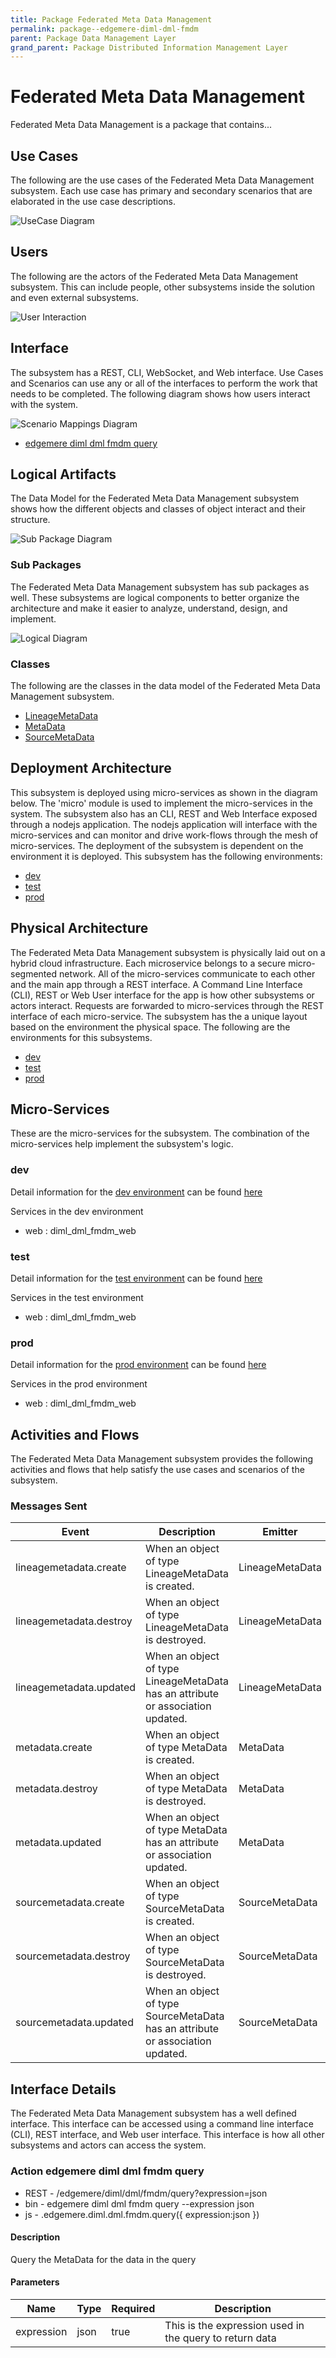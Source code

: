 ```yaml
---
title: Package Federated Meta Data Management
permalink: package--edgemere-diml-dml-fmdm
parent: Package Data Management Layer
grand_parent: Package Distributed Information Management Layer
---
```


# Federated Meta Data Management

Federated Meta Data Management is a package that contains...



## Use Cases

The following are the use cases of the Federated Meta Data Management subsystem. Each use case has primary and secondary scenarios
that are elaborated in the use case descriptions.



![UseCase Diagram](./usecases.png)

## Users

The following are the actors of the Federated Meta Data Management subsystem. This can include people, other subsystems
inside the solution and even external subsystems.



![User Interaction](./userinteraction.png)

## Interface

The subsystem has a REST, CLI, WebSocket, and Web interface. Use Cases and Scenarios can use any or all
of the interfaces to perform the work that needs to be completed. The following  diagram shows how
users interact with the system.

![Scenario Mappings Diagram](./scenariomapping.png)

* [ edgemere diml dml fmdm query](#action--edgemere-diml-dml-fmdm-query)


## Logical Artifacts

The Data Model for the  Federated Meta Data Management subsystem shows how the different objects and classes of object interact
and their structure.

![Sub Package Diagram](./subpackage.png)

### Sub Packages

The Federated Meta Data Management subsystem has sub packages as well. These subsystems are logical components to better
organize the architecture and make it easier to analyze, understand, design, and implement.



![Logical Diagram](./logical.png)

### Classes

The following are the classes in the data model of the Federated Meta Data Management subsystem.

* [LineageMetaData](class-LineageMetaData)
* [MetaData](class-MetaData)
* [SourceMetaData](class-SourceMetaData)



## Deployment Architecture

This subsystem is deployed using micro-services as shown in the diagram below. The 'micro' module is
used to implement the micro-services in the system. The subsystem also has an CLI, REST and Web Interface
exposed through a nodejs application. The nodejs application will interface with the micro-services and
can monitor and drive work-flows through the mesh of micro-services. The deployment of the subsystem is
dependent on the environment it is deployed. This subsystem has the following environments:
* [dev](environment--edgemere-diml-dml-fmdm-dev)
* [test](environment--edgemere-diml-dml-fmdm-test)
* [prod](environment--edgemere-diml-dml-fmdm-prod)



## Physical Architecture

The Federated Meta Data Management subsystem is physically laid out on a hybrid cloud infrastructure. Each microservice belongs
to a secure micro-segmented network. All of the micro-services communicate to each other and the main app through a
REST interface. A Command Line Interface (CLI), REST or Web User interface for the app is how other subsystems or actors
interact. Requests are forwarded to micro-services through the REST interface of each micro-service. The subsystem has
the a unique layout based on the environment the physical space. The following are the environments for this
subsystems.
* [dev](environment--edgemere-diml-dml-fmdm-dev)
* [test](environment--edgemere-diml-dml-fmdm-test)
* [prod](environment--edgemere-diml-dml-fmdm-prod)


## Micro-Services

These are the micro-services for the subsystem. The combination of the micro-services help implement
the subsystem's logic.


### dev

Detail information for the [dev environment](environment--edgemere-diml-dml-fmdm-dev)
can be found [here](environment--edgemere-diml-dml-fmdm-dev)

Services in the dev environment

* web : diml_dml_fmdm_web


### test

Detail information for the [test environment](environment--edgemere-diml-dml-fmdm-test)
can be found [here](environment--edgemere-diml-dml-fmdm-test)

Services in the test environment

* web : diml_dml_fmdm_web


### prod

Detail information for the [prod environment](environment--edgemere-diml-dml-fmdm-prod)
can be found [here](environment--edgemere-diml-dml-fmdm-prod)

Services in the prod environment

* web : diml_dml_fmdm_web


## Activities and Flows
The Federated Meta Data Management subsystem provides the following activities and flows that help satisfy the use
cases and scenarios of the subsystem.




### Messages Sent

| Event | Description | Emitter |
|-------|-------------|---------|
| lineagemetadata.create |  When an object of type LineageMetaData is created. | LineageMetaData
| lineagemetadata.destroy |  When an object of type LineageMetaData is destroyed. | LineageMetaData
| lineagemetadata.updated |  When an object of type LineageMetaData has an attribute or association updated. | LineageMetaData
| metadata.create |  When an object of type MetaData is created. | MetaData
| metadata.destroy |  When an object of type MetaData is destroyed. | MetaData
| metadata.updated |  When an object of type MetaData has an attribute or association updated. | MetaData
| sourcemetadata.create |  When an object of type SourceMetaData is created. | SourceMetaData
| sourcemetadata.destroy |  When an object of type SourceMetaData is destroyed. | SourceMetaData
| sourcemetadata.updated |  When an object of type SourceMetaData has an attribute or association updated. | SourceMetaData



## Interface Details
The Federated Meta Data Management subsystem has a well defined interface. This interface can be accessed using a
command line interface (CLI), REST interface, and Web user interface. This interface is how all other
subsystems and actors can access the system.

### Action  edgemere diml dml fmdm query



* REST - /edgemere/diml/dml/fmdm/query?expression=json
* bin -  edgemere diml dml fmdm query --expression json
* js - .edgemere.diml.dml.fmdm.query({ expression:json })

#### Description
Query the MetaData for the data in the query

#### Parameters

| Name | Type | Required | Description |
|---|---|---|---|
| expression | json |true | This is the expression used in the query to return data |




